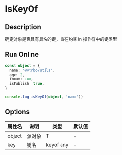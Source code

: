 # IsKeyOf

## Description
确定对象是否具有具名的键，旨在约束 in 操作符中的键类型

## Run Online

<RunCode symbolize="is-key-of-uxGtthsV" :language="ts" :dependency="`
function isKeyOf<T extends object>(object: T, key: keyof any): key is keyof T {
  return key in object
}`">

```ts
const object = {
  name: '@vtrbo/utils',
  age: 2,
  fnNum: 100,
  isPublish: true,
}

console.log(isKeyOf(object, 'name'))
```

</RunCode>

## Options

<div class="utils-table">

| 属性名 | 说明 | 类型 | 默认值 |
| --- | --- | --- | --- |
| object | 源对象 | T | - |
| key | 键名 | keyof any | - |

</div>